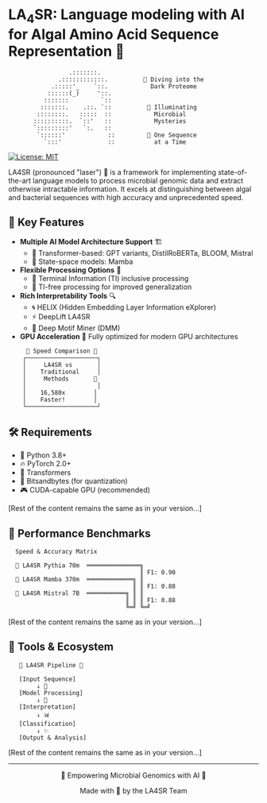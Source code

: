 # LA<sub>4</sub>SR: Language modeling with AI for Algal Amino Acid Sequence Representation 🧬

```
                 .:::::::.              
              .::::::::::::.          🌊 Diving into the
            .:::::'_    `::.            Dark Proteome
           ::::::(_)     '::.
          :::::::         `::
         :::::::.    .::. `::          🧪 Illuminating
        ::::::::.   :::::  ::            Microbial
       ::::::::::.  `::'   ::            Mysteries
       `:::::::::'   `:.   ::
        `::::::'            ::         🔬 One Sequence
          `:::'             ::           at a Time
```

[![License: MIT](https://img.shields.io/badge/License-MIT-yellow.svg)](https://opensource.org/licenses/MIT)

LA4SR (pronounced "laser") 🎯 is a framework for implementing state-of-the-art language models to process microbial genomic data and extract otherwise intractable information. It excels at distinguishing between algal and bacterial sequences with high accuracy and unprecedented speed. 

## 🧫 Key Features

- **Multiple AI Model Architecture Support** 🏗️
  - 🤖 Transformer-based: GPT variants, DistilRoBERTa, BLOOM, Mistral
  - 🐍 State-space models: Mamba
- **Flexible Processing Options** 🔄
  - 📍 Terminal Information (TI) inclusive processing
  - 🎯 TI-free processing for improved generalization
- **Rich Interpretability Tools** 🔍
  - 🌀 HELIX (Hidden Embedding Layer Information eXplorer)
  - ⚡ DeepLift LA4SR
  - 🎣 Deep Motif Miner (DMM)
- **GPU Acceleration** 🚄 Fully optimized for modern GPU architectures

```
     🌿 Speed Comparison 🌿
    ┌────────────────────┐
    │     LA4SR vs       │
    │    Traditional     │    
    │     Methods       🔬
    │                    │
    │    16,580x        │
    │    Faster!        │
    └────────────────────┘
```

## 🛠️ Requirements

- 🐍 Python 3.8+
- 🔥 PyTorch 2.0+
- 🤗 Transformers
- 💫 Bitsandbytes (for quantization)
- 🎮 CUDA-capable GPU (recommended)

[Rest of the content remains the same as in your version...]

## 🌊 Performance Benchmarks

```
  Speed & Accuracy Matrix
  
  🚀 LA4SR Pythia 70m  ═══════════════╗ 
                                     ║ F1: 0.90
  🚀 LA4SR Mamba 370m  ═════════════╗ ║
                                   ║ ║ F1: 0.88
  🚀 LA4SR Mistral 7B  ═══════════╗ ║ ║
                                 ║ ║ ║ F1: 0.88
                                 ╚═╝ ╚═╝
```

[Rest of the content remains the same as in your version...]

## 🎯 Tools & Ecosystem

```
   🧬 LA4SR Pipeline 🧬
   
   [Input Sequence]
        ↓ 🔄
   [Model Processing]
        ↓ 🤖
   [Interpretation]
        ↓ 📊
   [Classification]
        ↓ ✨
   [Output & Analysis]
```

[Rest of the content remains the same as in your version...]

---
<div align="center">
🧬 Empowering Microbial Genomics with AI 🧬

Made with 💚 by the LA4SR Team
</div>
